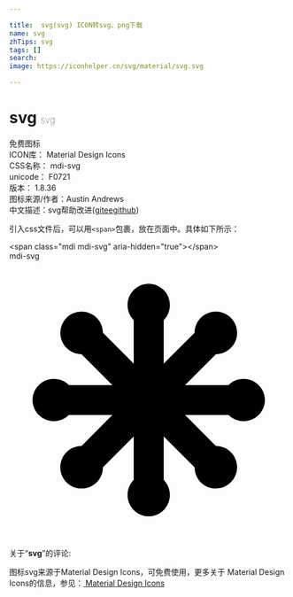 ```yaml
---

title:  svg(svg) ICON转svg、png下载
name: svg
zhTips: svg
tags: []
search: 
image: https://iconhelper.cn/svg/material/svg.svg

---
```


# svg  <small style="font-size: 60%;font-weight: 100">svg</small>


<div class="detail-page">
<p>
<span><span class="badge-success badge">免费图标</span> </span>
<br/>
<span>
ICON库：
<span class="badge-secondary badge">Material Design Icons</span> 
</span>
<br/>
<span>
CSS名称：
<span class="badge-secondary badge">mdi-svg</span> 
</span>
<br/>
<span>
unicode：
<span class="badge-secondary badge">F0721</span> 
<copy-btn content='F0721' btn-title=""></copy-btn>
<copy-btn :content='String.fromCodePoint(parseInt("F0721", 16))' btn-title="复制U"></copy-btn>
</span>
<br/>
<span>
版本：
<span class="badge-secondary badge">1.8.36</span> 
</span>
<br/>
<span>图标来源/作者：<span class="badge-light badge">Austin Andrews</span></span> 
<br/>
<span class="zh-detail">中文描述：<span class="badge-primary badge">svg</span><span class="help-link"><span>帮助改进</span>(<a href="https://gitee.com/liuwave/icon-helper/edit/master/json/material/svg.json" target="_blank" rel="noopener noreferrer">gitee</a><a href="https://github.com/liuwave/icon-helper/edit/master/json/material/svg.json" target="_blank" rel="noopener noreferrer">github</a></span>)</span><br/>
</p>
</div>
<div class="alert alert-dark">
  <i class="mdi mdi-svg mdi-48px"></i>
  <i class="mdi mdi-svg mdi-36px"></i>
  <i class="mdi mdi-svg mdi-24px"></i>
  <i class="mdi mdi-svg mdi-18px"></i>
</div>
<div>
  <p>引入css文件后，可以用<code>&lt;span&gt;</code>包裹，放在页面中。具体如下所示：    
  </p>
  <div class="alert alert-primary" style="font-size: 14px">
    &lt;span class="mdi mdi-svg" aria-hidden="true"&gt;&lt;/span&gt;
    <copy-btn content='<span class="mdi mdi-svg" aria-hidden="true"></span>'></copy-btn>
  </div>
  <div class="alert alert-secondary">
    <i class="mdi mdi-svg"
    style="font-size: 24px"
    aria-hidden="true"></i> mdi-svg
    <copy-btn content="mdi-svg" btn-title="复制图标名称"></copy-btn>
  </div>
</div>
<div id="svg" class="svg-wrap">
<svg xmlns="http://www.w3.org/2000/svg" viewBox="0 0 24 24"><path d="M5.13,10.71H8.87L6.22,8.06C5.21,8.06 4.39,7.24 4.39,6.22A1.83,1.83 0 0,1 6.22,4.39C7.24,4.39 8.06,5.21 8.06,6.22L10.71,8.87V5.13C10,4.41 10,3.25 10.71,2.54C11.42,1.82 12.58,1.82 13.29,2.54C14,3.25 14,4.41 13.29,5.13V8.87L15.95,6.22C15.95,5.21 16.76,4.39 17.78,4.39C18.79,4.39 19.61,5.21 19.61,6.22C19.61,7.24 18.79,8.06 17.78,8.06L15.13,10.71H18.87C19.59,10 20.75,10 21.46,10.71C22.18,11.42 22.18,12.58 21.46,13.29C20.75,14 19.59,14 18.87,13.29H15.13L17.78,15.95C18.79,15.95 19.61,16.76 19.61,17.78A1.83,1.83 0 0,1 17.78,19.61C16.76,19.61 15.95,18.79 15.95,17.78L13.29,15.13V18.87C14,19.59 14,20.75 13.29,21.46C12.58,22.18 11.42,22.18 10.71,21.46C10,20.75 10,19.59 10.71,18.87V15.13L8.06,17.78C8.06,18.79 7.24,19.61 6.22,19.61C5.21,19.61 4.39,18.79 4.39,17.78C4.39,16.76 5.21,15.95 6.22,15.95L8.87,13.29H5.13C4.41,14 3.25,14 2.54,13.29C1.82,12.58 1.82,11.42 2.54,10.71C3.25,10 4.41,10 5.13,10.71Z" /></svg>
</div>
<detail full-name='mdi-svg'></detail>
<div class="icon-detail__container">
<p>关于“<b>svg</b>”的评论:</p>
</div>
<Vssue title="关于“svg”的评论" />    
<div><p>图标svg来源于Material Design Icons，可免费使用，更多关于 Material Design Icons的信息，参见：<a target="_blank" href="https://iconhelper.cn/material.html"> Material Design Icons</a>
</p></div>
